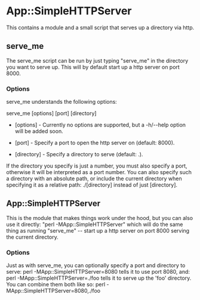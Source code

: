 # App::SimpleHTTPServer

This contains a module and a small script that serves up a directory via http.

## serve\_me

The serve\_me script can be run by just typing "serve\_me" in the directory you
want to serve up. This will by default start up a http server on port 8000.

### Options

serve\_me understands the following options:

serve\_me [options] [port] [directory]

* [options] - Currently no options are supported, but a -h/--help option will
be added soon.

* [port] - Specify a port to open the http server on (default: 8000).

* [directory] - Specify a directory to serve (default: .).

If the directory you specify is just a number, you must also specify a port,
otherwise it will be interpreted as a port number. You can also specify such a
directory with an absolute path, or include the current directory when
specifying it as a relative path: ./[directory] instead of just [directory].

## App::SimpleHTTPServer

This is the module that makes things work under the hood, but you can also use
it directly: "perl -MApp::SimpleHTTPServer" which will do the same thing as
running "serve\_me" -- start up a http server on port 8000 serving the current
directory.

### Options

Just as with serve\_me, you can optionally specify a port and directory to
serve:
   perl -MApp::SimpleHTTPServer=8080
tells it to use port 8080, and:
   perl -MApp::SimpleHTTPServer=./foo
tells it to serve up the 'foo' directory. You can combine them both like so:
   perl -MApp::SimpleHTTPServer=8080,./foo
